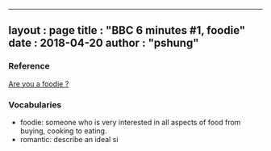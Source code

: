 
---
layout  : page
title   : "BBC 6 minutes #1, foodie"
date       : 2018-04-20
author      : "pshung"
---


### Reference
[Are you a foodie ?](http://www.bbc.co.uk/learningenglish/english/features/6-minute-english/ep-180412)

### Vocabularies
* foodie: someone who is very interested in all aspects of food from buying, cooking to eating.
* romantic: describe an ideal si

<!--stackedit_data:
eyJoaXN0b3J5IjpbODM2MzMxNDAwLC0xNjczMjU3NTQsMTQxNj
AxNDk5N119
-->